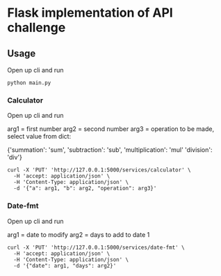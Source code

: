 # Flask implementation of API challenge

## Usage

Open up cli and run

```
python main.py
```

### Calculator

Open up cli and run

arg1 = first number
arg2 = second number
arg3 = operation to be made, select value from dict: 

{'summation': 'sum', 
'subtraction': 'sub', 
'multiplication': 'mul'
'division': 'div'}

```
curl -X 'PUT' 'http://127.0.0.1:5000/services/calculator' \
  -H 'accept: application/json' \
  -H 'Content-Type: application/json' \
  -d '{"a": arg1, "b": arg2, "operation": arg3}'
```

### Date-fmt

Open up cli and run

arg1 = date to modify
arg2 = days to add to date 1

```
curl -X 'PUT' 'http://127.0.0.1:5000/services/date-fmt' \
  -H 'accept: application/json' \
  -H 'Content-Type: application/json' \
  -d '{"date": arg1, "days": arg2}'
```
